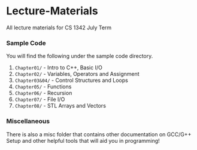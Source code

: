 # Lecture-Materials

All lecture materials for CS 1342 July Term

### Sample Code

You will find the following under the sample code directory.

1. `Chapter01/` - Intro to C++, Basic I/O
2. `Chapter02/` - Variables, Operators and Assignment
3. `Chapter03&04/` - Control Structures and Loops
4. `Chapter05/` - Functions
5. `Chapter06/` - Recursion
6. `Chapter07/` - File I/O
7. `Chapter08/` - STL Arrays and Vectors

### Miscellaneous

There is also a misc folder that contains other documentation on GCC/G++ Setup and other helpful tools that will aid you in programming!
